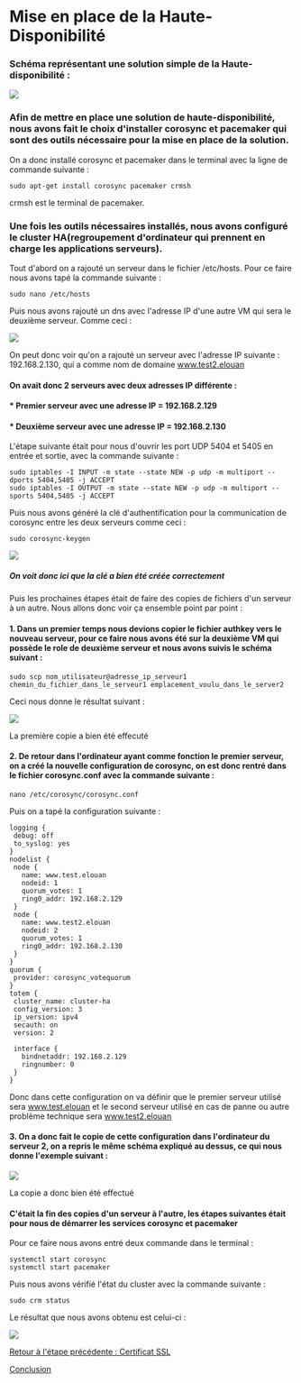# Mise en place de la Haute-Disponibilité 


### Schéma représentant une solution simple de la Haute-disponibilité :

![](https://github.com/kevinguyodo/Linux-deuxieme-annee/blob/main/TP2/IMG/Untitled%20Diagram.drawio.png)


### Afin de mettre en place une solution de haute-disponibilité, nous avons fait le choix d'installer corosync et pacemaker qui sont des outils nécessaire pour la mise en place de la solution.

On a donc installé corosync et pacemaker dans le terminal avec la ligne de commande suivante :

```
sudo apt-get install corosync pacemaker crmsh
```

crmsh est le terminal de pacemaker.


### Une fois les outils nécessaires installés, nous avons configuré le cluster HA(regroupement d'ordinateur qui prennent en charge les applications serveurs).

Tout d'abord on a rajouté un serveur dans le fichier /etc/hosts. Pour ce faire nous avons tapé la commande suivante :

```
sudo nano /etc/hosts
```

Puis nous avons rajouté un dns avec l'adresse IP d'une autre VM qui sera le deuxième serveur. Comme ceci :

![](https://github.com/kevinguyodo/Linux-deuxieme-annee/blob/main/TP2/IMG/rajout_d'un_serveur.png)

On peut donc voir qu'on a rajouté un serveur avec l'adresse IP suivante : 192.168.2.130, qui a comme nom de domaine www.test2.elouan

#### On avait donc 2 serveurs avec deux adresses IP différente :
#### * Premier serveur avec une adresse IP = 192.168.2.129
#### * Deuxième serveur avec une adresse IP = 192.168.2.130

L'étape suivante était pour nous d'ouvrir  les port UDP 5404 et 5405 en entrée et sortie, avec la commande suivante :
 ```
sudo iptables -I INPUT -m state --state NEW -p udp -m multiport --dports 5404,5405 -j ACCEPT
sudo iptables -I OUTPUT -m state --state NEW -p udp -m multiport --sports 5404,5405 -j ACCEPT
 ```
 
 Puis nous avons généré la clé d'authentification pour la communication de corosync entre les deux serveurs comme ceci :
 
 ```
 sudo corosync-keygen
 ```
 
 ![](https://github.com/kevinguyodo/Linux-deuxieme-annee/blob/main/TP2/IMG/corosync-leygen.png)
 
 ##### On voit donc ici que la clé a bien été créée correctement
 
 Puis les prochaines étapes était de faire des copies de fichiers d'un serveur à un autre. Nous allons donc voir ça ensemble point par point :
 
 #### 1. Dans un premier temps nous devions copier le fichier authkey vers le nouveau serveur, pour ce faire nous avons été sur la deuxième VM qui possède le role de deuxième serveur et nous avons suivis le schéma suivant :
 ```
 sudo scp nom_utilisateur@adresse_ip_serveur1 chemin_du_fichier_dans_le_serveur1 emplacement_voulu_dans_le_server2
 ```
 
 Ceci nous donne le résultat suivant :
 
 ![](https://github.com/kevinguyodo/Linux-deuxieme-annee/blob/main/TP2/IMG/copie_fichier1.png)
 
 La première copie a bien été effecuté
 
 #### 2. De retour dans l'ordinateur ayant comme fonction le premier serveur, on a créé la nouvelle configuration de corosync, on est donc rentré dans le fichier corosync.conf avec la commande suivante :
 
 ```
 nano /etc/corosync/corosync.conf
 ```
 
 Puis on a tapé la configuration suivante :
 
 ```
 logging {
  debug: off
  to_syslog: yes
}
nodelist {
  node {
    name: www.test.elouan
    nodeid: 1
    quorum_votes: 1
    ring0_addr: 192.168.2.129
  }
  node {
    name: www.test2.elouan
    nodeid: 2
    quorum_votes: 1
    ring0_addr: 192.168.2.130
  }
}
quorum {
  provider: corosync_votequorum
}
totem {
  cluster_name: cluster-ha
  config_version: 3
  ip_version: ipv4
  secauth: on
  version: 2
  
  interface {
    bindnetaddr: 192.168.2.129
    ringnumber: 0
  }
}
 ```
 
 Donc dans cette configuration on va définir que le premier serveur utilisé sera www.test.elouan et le second serveur utilisé en cas de panne ou autre problème technique  sera www.test2.elouan
 
 
 #### 3. On a donc fait le copie de cette configuration dans l'ordinateur du serveur 2, on a repris le même schéma expliqué au dessus, ce qui nous donne l'exemple suivant :
 
 ![](https://github.com/kevinguyodo/Linux-deuxieme-annee/blob/main/TP2/IMG/Copie_configuration.png)
 
 La copie a donc bien été effectué
 
 #### C'était la fin des copies d'un serveur à l'autre, les étapes suivantes était pour nous de démarrer les services corosync et pacemaker 
 
 Pour ce faire nous avons entré deux commande dans le terminal : 
 
 ```
systemctl start corosync
systemctl start pacemaker
 ```
 
 Puis nous avons vérifié l'état du cluster avec la commande suivante :
 
 ```
 sudo crm status
 ```
 
 Le résultat que nous avons obtenu est celui-ci :
 
 ![](https://github.com/kevinguyodo/Linux-deuxieme-annee/blob/main/TP2/IMG/crm_status.png)
 
 [Retour à l'étape précédente : Certificat SSL](https://github.com/kevinguyodo/Linux-deuxieme-annee/blob/main/TP2/Certificat%20SSL.md)
 
 [Conclusion](https://github.com/kevinguyodo/Linux-deuxieme-annee/blob/main/TP2/Conclusion.md)
 
